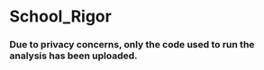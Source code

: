 # School_Rigor
### Due to privacy concerns, only the code used to run the analysis has been uploaded.  
